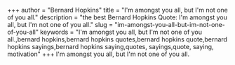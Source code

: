 +++
author = "Bernard Hopkins"
title = "I'm amongst you all, but I'm not one of you all."
description = "the best Bernard Hopkins Quote: I'm amongst you all, but I'm not one of you all."
slug = "im-amongst-you-all-but-im-not-one-of-you-all"
keywords = "I'm amongst you all, but I'm not one of you all.,bernard hopkins,bernard hopkins quotes,bernard hopkins quote,bernard hopkins sayings,bernard hopkins saying,quotes, sayings,quote, saying, motivation"
+++
I'm amongst you all, but I'm not one of you all.
